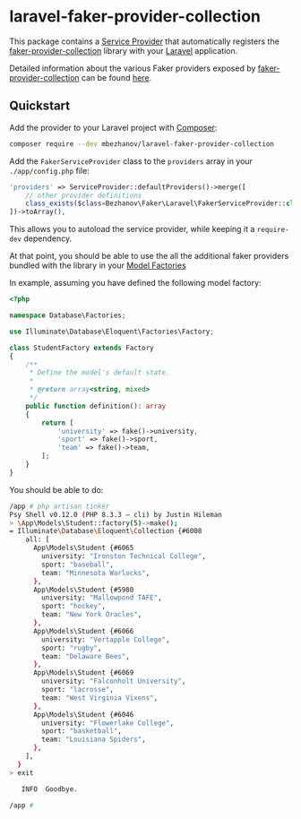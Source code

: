 # laravel-faker-provider-collection

This package contains a [Service Provider](https://laravel.com/docs/10.x/providers) that automatically registers the [faker-provider-collection](https://github.com/mbezhanov/faker-provider-collection) library with your [Laravel](https://laravel.com/) application.

Detailed information about the various Faker providers exposed by [faker-provider-collection](https://github.com/mbezhanov/faker-provider-collection) can be found [here](https://github.com/mbezhanov/faker-provider-collection/blob/master/README.md).

## Quickstart

Add the provider to your Laravel project with [Composer](https://getcomposer.org/):

```bash
composer require --dev mbezhanov/laravel-faker-provider-collection
```

Add the `FakerServiceProvider` class to the `providers` array in your `./app/config.php` file:

```php
'providers' => ServiceProvider::defaultProviders()->merge([
    // other provider definitions
    class_exists($class=Bezhanov\Faker\Laravel\FakerServiceProvider::class) ? $class : null,
])->toArray(),
```

This allows you to autoload the service provider, while keeping it a `require-dev` dependency.

At that point, you should be able to use the all the additional faker providers bundled with the library in your [Model Factories](https://laravel.com/docs/10.x/seeding#using-model-factories)

In example, assuming you have defined the following model factory:

```php
<?php

namespace Database\Factories;

use Illuminate\Database\Eloquent\Factories\Factory;

class StudentFactory extends Factory
{
    /**
     * Define the model's default state.
     *
     * @return array<string, mixed>
     */
    public function definition(): array
    {
        return [
            'university' => fake()->university,
            'sport' => fake()->sport,
            'team' => fake()->team,
        ];
    }
}
```

You should be able to do:

```bash
/app # php artisan tinker
Psy Shell v0.12.0 (PHP 8.3.3 — cli) by Justin Hileman
> \App\Models\Student::factory(5)->make();
= Illuminate\Database\Eloquent\Collection {#6008
    all: [
      App\Models\Student {#6065
        university: "Ironston Technical College",
        sport: "baseball",
        team: "Minnesota Warlocks",
      },
      App\Models\Student {#5980
        university: "Mallowpond TAFE",
        sport: "hockey",
        team: "New York Oracles",
      },
      App\Models\Student {#6066
        university: "Vertapple College",
        sport: "rugby",
        team: "Delaware Bees",
      },
      App\Models\Student {#6069
        university: "Falconholt University",
        sport: "lacrosse",
        team: "West Virginia Vixens",
      },
      App\Models\Student {#6046
        university: "Flowerlake College",
        sport: "basketball",
        team: "Louisiana Spiders",
      },
    ],
  }
> exit

   INFO  Goodbye.

/app # 
```
